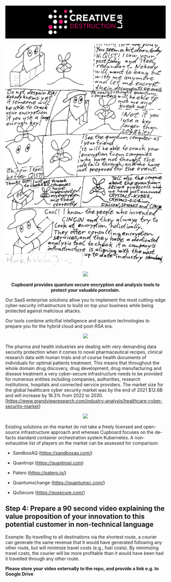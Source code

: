 ![CDL 2022 Cohort Project](../CDL_logo.jpg)

![RSA and QISQ Comic](img/RSA_Encryption_Comic_2.png)

<p align="center">
  <img src="https://raw.githubusercontent.com/MQS-mark/CohortProject_2022/main/Week3_Shor/img/Cupboard_Logo.png">
</p>

<p align="center">
<b>Cupboard provides quantum secure encryption and analysis tools to protect your valuable porcelain.</b>

Our SaaS enterprise solutions allow you to implement the most cutting-edge cyber-security infrastructure to build on top your business while being protected against malicious attacks.

Our tools combine articifial intelligence and quantum technologies to prepare you for the hybrid cloud and post-RSA era.
</p>

<p align="center">
  <img src="https://raw.githubusercontent.com/MQS-mark/CohortProject_2022/main/Week3_Shor/img/Cupboard_Stack.png">
</p>

The pharma and health industries are dealing with very demanding data security protection when it comes to novel pharmaceutical recipes, clinical research data with human trials and of course health documents of individuals for optimal patients treatment. This means that throughout the whole domain drug discovery, drug development, drug manufacturing and disease treatment a very cyber-secure infrastructure needs to be provided for numerous entities including companies, authorities, research institutions, hospitals and connected service providers.
The market size for the global healthcare cyber security market was by the end of 2021 $12.6B and will increase by 18.3% from 2022 to 2030. [https://www.grandviewresearch.com/industry-analysis/healthcare-cyber-security-market]

<p align="center">
  <img src="https://raw.githubusercontent.com/MQS-mark/CohortProject_2022/main/Week3_Shor/img/cyber_security_market.png">
</p>

Existing solutions on the market do not take a freely licensed and open-source infrastructure approach and whereas Cupboard focuses on the de-facto standard container orchestration system Kubernetes. A non-exhaustive list of players on the market can be assessed for comparison:

- SandboxAQ (https://sandboxaq.com/)

- Quantropi (https://quantropi.com)

- Patero (https://patero.io/)

- Quantumxchange (https://quantumxc.com/)

- QuSecure (https://qusecure.com/)

## Step 4: Prepare a 90 second video explaining the value proposition of your innovation to this potential customer in non-technical language

Example: By travelling to all destinations via the shortest route, a courier can generate the same revenue that it would have generated following any other route, but will minimize travel costs (e.g., fuel costs). By minimizing travel costs, the courier will be more profitable than it would have been had it travelled through any other route.

**Please store your video externally to the repo, and provide a link e.g. to Google Drive**
